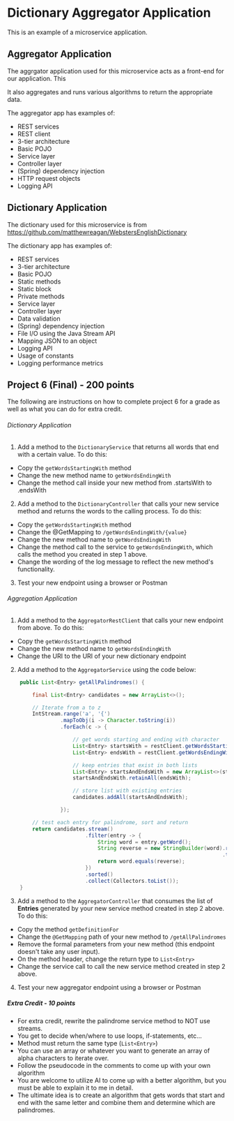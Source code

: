# Dictionary Aggregator Application
This is an example of a microservice application. 

## Aggregator Application
The aggrgator application used for this microservice acts as a front-end for our application. This

It also aggregates and runs various algorithms to return the appropriate data.

The aggregator app has examples of:
- REST services
- REST client 
- 3-tier architecture
- Basic POJO
- Service layer
- Controller layer
- (Spring) dependency injection
- HTTP request objects 
- Logging API 

## Dictionary Application
The dictionary used for this microservice is from https://github.com/matthewreagan/WebstersEnglishDictionary

The dictionary app has examples of:
- REST services
- 3-tier architecture
- Basic POJO
- Static methods
- Static block
- Private methods
- Service layer
- Controller layer
- Data validation
- (Spring) dependency injection
- File I/O using the Java Stream API
- Mapping JSON to an object
- Logging API
- Usage of constants
- Logging performance metrics

## Project 6 (Final) - 200 points

The following are instructions on how to complete project 6 for a grade as well as what you can do for extra credit.

###### Dictionary Application

1. Add a method to the `DictionaryService` that returns all words that end with a certain value.  To do this:
- Copy the `getWordsStartingWith` method
- Change the new method name to `getWordsEndingWith`
- Change the method call inside your new method from .startsWith to .endsWith

2. Add a method to the `DictionaryController` that calls your new service method and returns the words to the calling process.  To do this:
- Copy the `getWordsStartingWith` method
- Change the @GetMapping to `/getWordsEndingWith/{value}`
- Change the new method name to `getWordsEndingWith` 
- Change the method call to the service to `getWordsEndingWith`, which calls the method you created in step 1 above.
- Change the wording of the log message to reflect the new method's functionality.

3. Test your new endpoint using a browser or Postman 

###### Aggregation Application

1. Add a method to the `AggregatorRestClient` that calls your new endpoint from above. To do this:
- Copy the `getWordsStartingWith` method
- Change the new method name to `getWordsEndingWith` 
- Change the URI to the URI of your new dictionary endpoint

2. Add a method to the `AggregatorService` using the code below:
```java
    public List<Entry> getAllPalindromes() {

        final List<Entry> candidates = new ArrayList<>();

        // Iterate from a to z
        IntStream.range('a', '{')
                 .mapToObj(i -> Character.toString(i))
                 .forEach(c -> {

                     // get words starting and ending with character
                     List<Entry> startsWith = restClient.getWordsStartingWith(c);
                     List<Entry> endsWith = restClient.getWordsEndingWith(c);

                     // keep entries that exist in both lists
                     List<Entry> startsAndEndsWith = new ArrayList<>(startsWith);
                     startsAndEndsWith.retainAll(endsWith);

                     // store list with existing entries
                     candidates.addAll(startsAndEndsWith);

                 });

        // test each entry for palindrome, sort and return
        return candidates.stream()
                         .filter(entry -> {
                             String word = entry.getWord();
                             String reverse = new StringBuilder(word).reverse()
                                                                     .toString();
                             return word.equals(reverse);
                         })
                         .sorted()
                         .collect(Collectors.toList());
    }
```
3. Add a method to the `AggregatorController` that consumes the list of **Entries** generated by your new service method created in step 2 above.  To do this:
- Copy the method `getDefinitionFor` 
- Change the `@GetMapping` path of your new method to `/getAllPalindromes`
- Remove the formal parameters from your new method (this endpoint doesn't take any user input).
- On the method header, change the return type to `List<Entry>`
- Change the service call to call the new service method created in step 2 above.

4. Test your new aggregator endpoint using a browser or Postman

##### Extra Credit - 10 points

- For extra credit, rewrite the palindrome service method to NOT use streams.
- You get to decide when/where to use loops, if-statements, etc...
- Method must return the same type (`List<Entry>`)
- You can use an array or whatever you want to generate an array of alpha characters to iterate over.
- Follow the pseudocode in the comments to come up with your own algorithm 
- You are welcome to utilize AI to come up with a better algorithm, but you must be able to explain it to me in detail.
- The ultimate idea is to create an algorithm that gets words that start and end with the same letter and combine them and determine which are palindromes. 
